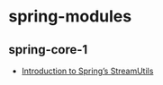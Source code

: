 # spring-modules

## spring-core-1

+ [Introduction to Spring’s StreamUtils](spring-modules/spring-core-1/docs/Spring_StreamUtils.md)